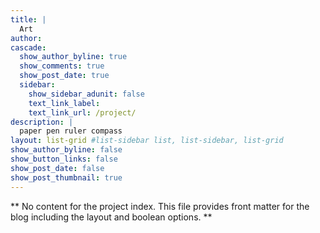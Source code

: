 ```yaml
---
title: |
  Art
author: 
cascade:
  show_author_byline: true
  show_comments: true
  show_post_date: true
  sidebar:
    show_sidebar_adunit: false
    text_link_label:  
    text_link_url: /project/
description: |
  paper pen ruler compass
layout: list-grid #list-sidebar list, list-sidebar, list-grid
show_author_byline: false
show_button_links: false
show_post_date: false
show_post_thumbnail: true
---
```


** No content for the project index. This file provides front matter for the blog including the layout and boolean options. **

